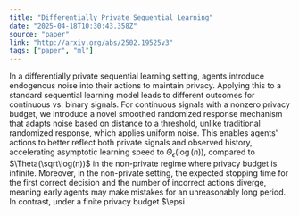 ```yaml
---
title: "Differentially Private Sequential Learning"
date: "2025-04-18T10:30:43.358Z"
source: "paper"
link: "http://arxiv.org/abs/2502.19525v3"
tags: ["paper", "ml"]
---
```


In a differentially private sequential learning setting, agents introduce endogenous noise into their actions to maintain privacy. Applying this to a standard sequential learning model leads to different outcomes for continuous vs. binary signals. For continuous signals with a nonzero privacy budget, we introduce a novel smoothed randomized response mechanism that adapts noise based on distance to a threshold, unlike traditional randomized response, which applies uniform noise. This enables agents' actions to better reflect both private signals and observed history, accelerating asymptotic learning speed to $\Theta_\epsilon(\log(n))$, compared to $\Theta(\sqrt\log(n))$ in the non-private regime where privacy budget is infinite. Moreover, in the non-private setting, the expected stopping time for the first correct decision and the number of incorrect actions diverge, meaning early agents may make mistakes for an unreasonably long period. In contrast, under a finite privacy budget $\epsi
